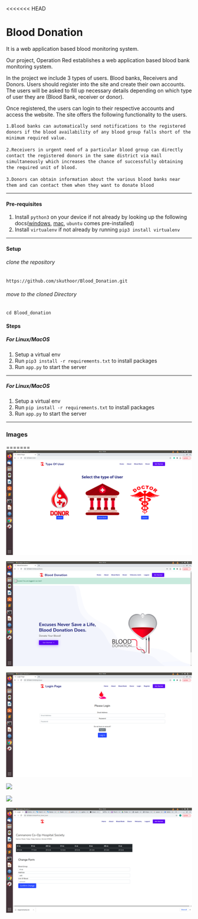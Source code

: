 <<<<<<< HEAD
# Blood Donation
  It is a web application based blood monitoring system.


  Our project, Operation Red establishes a web application based blood bank monitoring system.

In the project we include 3 types of users. Blood banks, Receivers and Donors. Users should register into the site and create their own accounts. The users will be asked to fill up necessary details depending on which type of user they are (Blood Bank, receiver or donor).

Once registered, the users can login to their respective accounts and access the website. The site offers the following functionality to the users.

	1.Blood banks can automatically send notifications to the registered donors if the blood availability of any blood group falls short of the minimum required value.

	2.Receivers in urgent need of a particular blood group can directly contact the registered donors in the same district via mail simultaneously which increases the chance of successfully obtaining the required unit of blood.

	3.Donors can obtain information about the various blood banks near them and can contact them when they want to donate blood

---



#### Pre-requisites

1. Install `python3` on your device if not already by looking up the following docs([windows](https://www.python.org/downloads/windows/), [mac](https://www.python.org/downloads/mac-osx/), `ubuntu` comes pre-installed)
2. Install `virtualenv` if not already by running `pip3 install virtualenv`



---




#### Setup 

###### clone the repository
``
https://github.com/skuthoor/Blood_Donation.git
``
###### move to the cloned Directory
``
cd Blood_donation
``

#### Steps
##### For  Linux/MacOS



1. Setup a virtual env
2. Run `pip3 install -r requirements.txt` to install packages
3. Run `app.py` to start the server


---


##### For  Linux/MacOS



1. Setup a virtual env
2. Run `pip install -r requirements.txt` to install packages
3. Run `app.py` to start the server



---

### Images
=======
![](screenshots/page1.png)

![](screenshots/homepage.png)

![](screenshots/userlogin.png)


![](screenshots/user_registration.jpeg)

![](screenshots/BloodBank_login.jpeg)

![](screenshots/blood_bank.png)